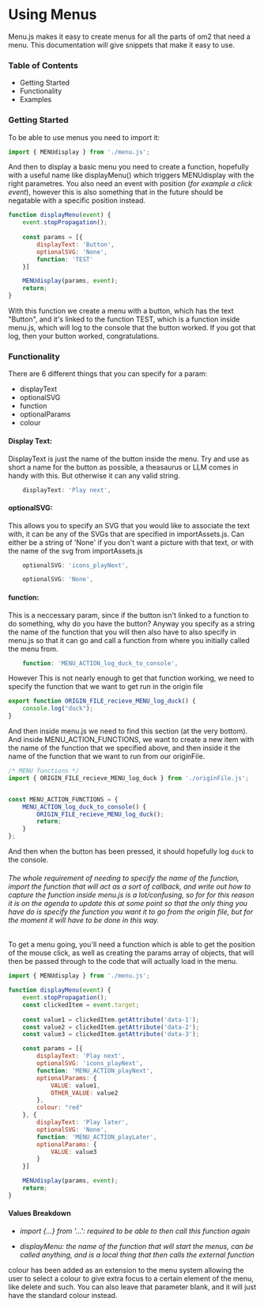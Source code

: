 # Using Menus

Menu.js makes it easy to create menus for all the parts of om2 that need a menu. This documentation will give snippets that make it easy to use.

### Table of Contents
* Getting Started
* Functionality
* Examples


### Getting Started
To be able to use menus you need to import it:

```js
import { MENUdisplay } from './menu.js';
```

And then to display a basic menu you need to create a function, hopefully with a useful name like displayMenu() which triggers MENUdisplay with the right parametres. You also need an event with position (*for example a click event*), however this is also something that in the future should be negatable with a specific position instead.

```js
function displayMenu(event) {
    event.stopPropagation();
    
    const params = [{
        displayText: 'Button',
        optionalSVG: 'None',
        function: 'TEST'
    }]

    MENUdisplay(params, event);
    return;
}
``` 

With this function we create a menu with a button, which has the text "Button", and it's linked to the function TEST, which is a function inside menu.js, which will log to the console that the button worked. If you got that log, then your button worked, congratulations.


### Functionality
There are 6 different things that you can specify for a param:
* displayText
* optionalSVG
* function
* optionalParams
* colour

#### Display Text:
DisplayText is just the name of the button inside the menu. Try and use as short a name for the button as possible, a theasaurus or LLM comes in handy with this. But otherwise it can any valid string. 

```js
    displayText: 'Play next',
```

#### optionalSVG:
This allows you to specify an SVG that you would like to associate the text with, it can be any of the SVGs that are specified in importAssets.js. Can either be a string of 'None' if you don't want a picture with that text, or with the name of the svg from importAssets.js

```js
    optionalSVG: 'icons_playNext',
```
```js
    optionalSVG: 'None',
```

####  function:
This is a neccessary param, since if the button isn't linked to a function to do something, why do you have the button? Anyway you specify as a string the name of the function that you will then also have to also specify in menu.js so that it can go and call a function from where you initially called the menu from.

```js
    function: 'MENU_ACTION_log_duck_to_console',
```

However This is not nearly enough to get that function working, we need to specify the function that we want to get run in the origin file

```js
export function ORIGIN_FILE_recieve_MENU_log_duck() {
    console.log("duck");
}
```

And then inside menu.js we need to find this section (at the very bottom). And inside MENU_ACTION_FUNCTIONS, we want to create a new item with the name of the function that we specified above, and then inside it the name of the function that we want to run from our originFile.

```js
/* MENU functions */
import { ORIGIN_FILE_recieve_MENU_log_duck } from './originFile.js';


const MENU_ACTION_FUNCTIONS = {
    MENU_ACTION_log_duck_to_console() {
        ORIGIN_FILE_recieve_MENU_log_duck();
        return;
    }
};
````

And then when the button has been pressed, it should hopefully log `duck` to the console.


###### *The whole requirement of needing to specify the name of the function, import the function that will act as a sort of callback, and write out how to capture the function inside menu.js is a lot/confusing, so for for this reason it is on the agenda to update this at some point so that the only thing you have do is specify the function you want it to go from the origin file, but for the moment it will have to be done in this way.*



To get a menu going, you'll need a function which is able to get the position of the mouse click, as well as creating the params array of objects, that will then be passed through to the code that will actually load in the menu.

```js
import { MENUdisplay } from './menu.js';

function displayMenu(event) {
    event.stopPropagation();
    const clickedItem = event.target;
    
    const value1 = clickedItem.getAttribute('data-1');
    const value2 = clickedItem.getAttribute('data-2');
    const value3 = clickedItem.getAttribute('data-3');

    const params = [{
        displayText: 'Play next',
        optionalSVG: 'icons_playNext',
        function: 'MENU_ACTION_playNext',
        optionalParams: {
            VALUE: value1,
            OTHER_VALUE: value2
        },
        colour: "red"
    }, {
        displayText: 'Play later',
        optionalSVG: 'None',
        function: 'MENU_ACTION_playLater',
        optionalParams: {
            VALUE: value3
        }
    }]

    MENUdisplay(params, event);
    return;
}
```

#### Values Breakdown


* *import {...} from '...': required to be able to then call this function again*

*  *displayMenu: the name of the function that will start the menus, can be called anything, and is a local thing that then calls the external function*


colour has been added as an extension to the menu system allowing the user to select a colour to give extra focus to a certain element of the menu, like delete and such. You can also leave that parameter blank, and it will just have the standard colour instead.









